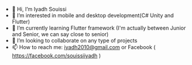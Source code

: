 - 👋 Hi, I’m Iyadh Souissi
- 👀 I’m interested in mobile and desktop development(C# Unity and Flutter)
- 🌱 I’m currently learning Flutter framework (I'm actually between Junior and Senior, we can say close to senior)
- 💞️ I’m looking to collaborate on any type of projects
- 📫 How to reach me: iyadh2010@gmail.com or Facebook ( https://facebook.com/souissiiyadh )

<!---
iyadh2010/iyadh2010 is a ✨ special ✨ repository because its `README.md` (this file) appears on your GitHub profile.
You can click the Preview link to take a look at your changes.
--->
